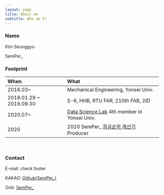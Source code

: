 ```yaml
---
layout: page
title: About me
subtitle: Who am I?
---
```



### Name
Kim Seunggyu

SemPer_


### Footprint

| When | What |
| :------ |:--- |
| 2016.03~  | Mechanical Engineering, Yonsei Univ. |
| 2018.01.29 ~ 2019.09.30 | S-6, HHB, RTU FAR, 210th FAB, 2ID |
| 2020.07~ | [Data Science Lab](https://www.instagram.com/dsl_yonsei/) 4th member in Yonsei Univ. |
| 2020 | 2020 SemPer_ [점공순위 계산기](https://orbi.kr/00026687695) Producer |

<br>

### Contact

E-mail: check footer

KAKAO: [Github(SemPer_)](https://open.kakao.com/o/so7V5vuc)

Orbi: [SemPer_](https://orbi.kr/profile/606828)

